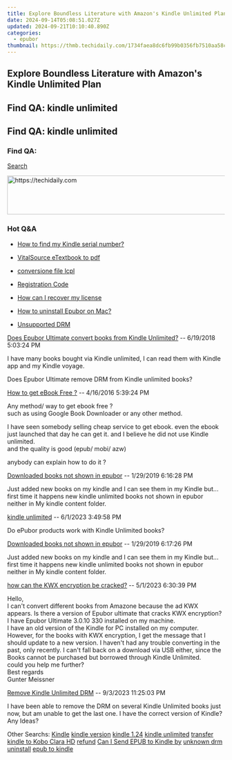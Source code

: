 ```yaml
---
title: Explore Boundless Literature with Amazon's Kindle Unlimited Plan
date: 2024-09-14T05:08:51.027Z
updated: 2024-09-21T10:10:40.890Z
categories:
  - epubor
thumbnail: https://thmb.techidaily.com/1734faea8dc6fb99b0356fb7510aa58c46806122f440ead1dafd4f608890d169.png
---
```


## Explore Boundless Literature with Amazon's Kindle Unlimited Plan

## Find QA: kindle unlimited

## Find QA: kindle unlimited

### Find QA:

[Search](http://www.epubor.com/Search.aspx?SystemID=46 "Find QA") 

<!-- affiliate ads begin -->
<a href="https://ephamedtechinc.pxf.io/c/5597632/2136612/26400" target="_top" id="2136612">
  <img src="//a.impactradius-go.com/display-ad/26400-2136612" border="0" alt="https://techidaily.com" width="728" height="90"/>
</a>
<img height="0" width="0" src="https://ephamedtechinc.pxf.io/i/5597632/2136612/26400" style="position:absolute;visibility:hidden;" border="0" />
<!-- affiliate ads end -->

### Hot Q&A

* [How to find my Kindle serial number?](https://tools.techidaily.com/epubor/products/)
* [VitalSource eTextbook to pdf](https://tools.techidaily.com/epubor/products/)
* [conversione file lcpl](https://tools.techidaily.com/epubor/products/)
* [Registration Code](https://tools.techidaily.com/epubor/products/)

* [How can I recover my license](https://tools.techidaily.com/epubor/products/)
* [How to uninstall Epubor on Mac?](https://tools.techidaily.com/epubor/products/)
* [Unsupported DRM](https://tools.techidaily.com/epubor/products/)

[Does Epubor Ultimate convert books from Kindle Unlimited?](https://tools.techidaily.com/epubor/ultimate/) \-- 6/19/2018 5:03:24 PM 

I have many books bought via Kindle unlimited, I can read them with Kindle app and my Kindle voyage.

 Does Epubor Ultimate remove DRM from Kindle unlimited books?

[How to get eBook Free ?](https://tools.techidaily.com/epubor/products/) \-- 4/16/2016 5:39:24 PM 

Any method/ way to get ebook free ?   
 such as using Google Book Downloader or any other method.

 I have seen somebody selling cheap service to get ebook. even the ebook just launched that day he can get it. and I believe he did not use Kindle unlimited.  
 and the quality is good (epub/ mobi/ azw)

 anybody can explain how to do it ? 

[Downloaded books not shown in epubor](https://tools.techidaily.com/epubor/products/) \-- 1/29/2019 6:16:28 PM 

Just added new books on my kindle and I can see them in my Kindle but...  
 first time it happens new kindle unlimited books not shown in epubor neither in My kindle content folder. 

[kindle unlimited](https://tools.techidaily.com/epubor/products/) \-- 6/1/2023 3:49:58 PM 

Do ePubor products work with Kindle Unlimited books?

[Downloaded books not shown in epubor](https://tools.techidaily.com/epubor/products/) \-- 1/29/2019 6:17:26 PM 

Just added new books on my kindle and I can see them in my Kindle but...  
 first time it happens new kindle unlimited books not shown in epubor neither in My kindle content folder. 

[how can the KWX encryption be cracked?](https://tools.techidaily.com/epubor/products/) \-- 5/1/2023 6:30:39 PM 

Hello,  
 I can't convert different books from Amazone because the ad KWX appears. Is there a version of Epubor ultimate that cracks KWX encryption?  
 I have Epubor Ultimate 3.0.10 330 installed on my machine.  
 I have an old version of the Kindle for PC installed on my computer. However, for the books with KWX encryption, I get the message that I should update to a new version. I haven't had any trouble converting in the past, only recently. I can't fall back on a download via USB either, since the  
 Books cannot be purchased but borrowed through Kindle Unlimited.  
 could you help me further?  
 Best regards  
 Gunter Meissner

[Remove Kindle Unlimited DRM](https://tools.techidaily.com/epubor/products/) \-- 9/3/2023 11:25:03 PM 

I have been able to remove the DRM on several Kindle Unlimited books just now, but am unable to get the last one. I have the correct version of Kindle? Any Ideas?  

 Other Searchs: [Kindle](https://tools.techidaily.com/epubor/products/) [kindle version](https://tools.techidaily.com/epubor/products/) [kindle 1.24](https://tools.techidaily.com/epubor/products/) [kindle unlimited](https://tools.techidaily.com/epubor/products/) [transfer kindle to Kobo Clara HD](https://tools.techidaily.com/epubor/transfer/) [refund](https://tools.techidaily.com/epubor/products/) [Can I Send EPUB to Kindle by](https://tools.techidaily.com/epubor/products/) [unknown drm](https://tools.techidaily.com/epubor/products/) [uninstall](https://tools.techidaily.com/epubor/products/) [epub to kindle](https://tools.techidaily.com/epubor/products/)

<ins class="adsbygoogle"
     style="display:block"
     data-ad-format="autorelaxed"
     data-ad-client="ca-pub-7571918770474297"
     data-ad-slot="1223367746"></ins>

<ins class="adsbygoogle"
     style="display:block"
     data-ad-client="ca-pub-7571918770474297"
     data-ad-slot="8358498916"
     data-ad-format="auto"
     data-full-width-responsive="true"></ins>



